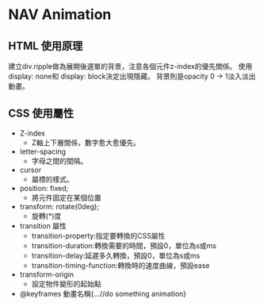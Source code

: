 # NAV Animation
## HTML 使用原理
建立div.ripple做為展開後選單的背景，注意各個元件z-index的優先關係。
使用display: none和 display: block決定出現隱藏。
背景則是opacity 0 -> 1淡入淡出動畫。

## CSS 使用屬性
* Z-index
	- Z軸上下層關係，數字愈大愈優先。
* letter-spacing
	- 字母之間的間隔。
* cursor
	- 屬標的樣式。
* position: fixed;
    - 將元件固定在某個位置
* transform: rotate(0deg);
    - 旋轉(*)度
* transition 屬性
    - transition-property:指定要轉換的CSS屬性
    - transition-duration:轉換需要的時間，預設0，單位為s或ms
    - transition-delay:延遲多久轉換，預設0，單位為s或ms
    - transition-timing-function:轉換時的速度曲線，預設ease
* transform-origin
    - 設定物件變形的起始點
* @keyframes 動畫名稱{...//do something animation}